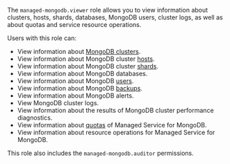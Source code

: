 The `managed-mongodb.viewer` role allows you to view information about clusters, hosts, shards, databases, MongoDB users, cluster logs, as well as about quotas and service resource operations.

Users with this role can:
* View information about [MongoDB clusters](../../managed-mongodb/concepts/index.md).
* View information about MongoDB cluster [hosts](../../managed-mongodb/concepts/instance-types.md).
* View information about MongoDB cluster [shards](../../managed-mongodb/concepts/sharding.md).
* View information about MongoDB databases.
* View information about MongoDB [users](../../managed-mongodb/concepts/users-and-roles.md).
* View information about MongoDB [backups](../../managed-mongodb/concepts/backup.md).
* View information about MongoDB alerts.
* View MongoDB cluster logs.
* View information about the results of MongoDB cluster performance diagnostics.
* View information about [quotas](../../managed-mongodb/concepts/limits.md#mmg-quotas) of Managed Service for MongoDB.
* View information about resource operations for Managed Service for MongoDB.

This role also includes the `managed-mongodb.auditor` permissions.